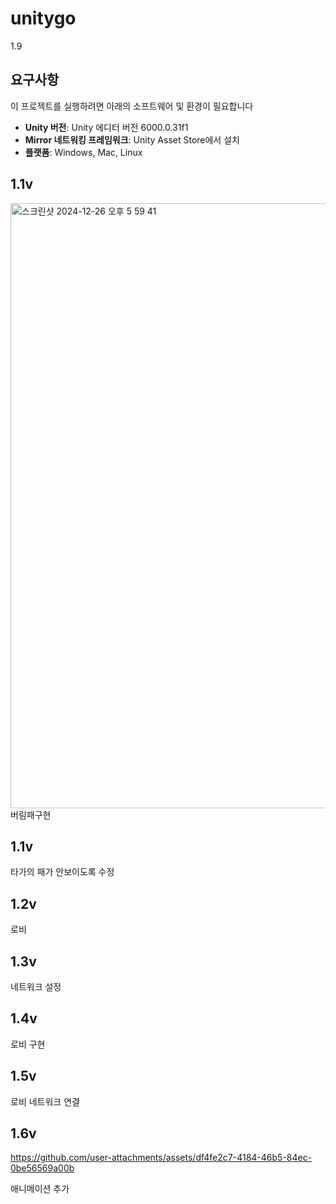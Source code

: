 # unitygo
1.9
## 요구사항

이 프로젝트를 실행하려면 아래의 소프트웨어 및 환경이 필요합니다

- **Unity 버전**: Unity 에디터 버전 6000.0.31f1
- **Mirror 네트워킹 프레임워크**: Unity Asset Store에서 설치
- **플랫폼**: Windows, Mac, Linux

## 1.1v
<img width="968" alt="스크린샷 2024-12-26 오후 5 59 41" src="https://github.com/user-attachments/assets/fb1ec9a0-136a-4a30-8794-90d72e040298" />
버림패구현


## 1.1v
타가의 패가 안보이도록 수정
## 1.2v
로비
## 1.3v
네트워크 설정
## 1.4v 
로비 구현
## 1.5v
로비 네트워크 연결
## 1.6v


https://github.com/user-attachments/assets/df4fe2c7-4184-46b5-84ec-0be56569a00b

애니메이션 추가 
